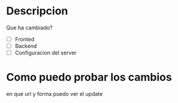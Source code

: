 # Descripcion 
Que ha cambiado?

- [ ] Fronted 
- [ ] Backend
- [ ] Configuracion del server

# Como puedo probar los cambios
en que url y forma puedo ver el update
